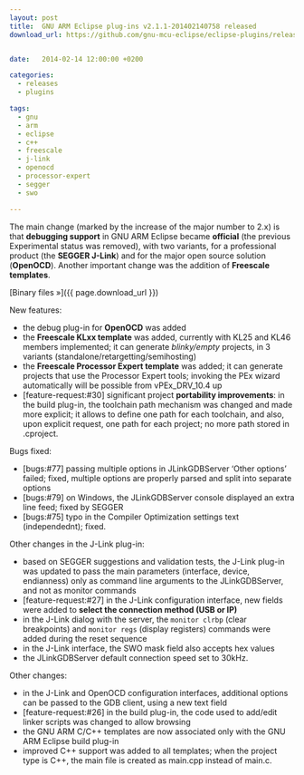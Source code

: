 ```yaml
---
layout: post
title:  GNU ARM Eclipse plug-ins v2.1.1-201402140758 released
download_url: https://github.com/gnu-mcu-eclipse/eclipse-plugins/releases/tag/v2.1.1-201402140758


date:   2014-02-14 12:00:00 +0200

categories:
  - releases
  - plugins

tags:
  - gnu
  - arm
  - eclipse
  - c++
  - freescale
  - j-link
  - openocd
  - processor-expert
  - segger
  - swo

---
```


The main change (marked by the increase of the major number to 2.x) is that **debugging support** in GNU ARM Eclipse became **official** (the previous Experimental status was removed), with two variants, for a professional product (the **SEGGER J-Link**) and for the major open source solution (**OpenOCD**). Another important change was the addition of **Freescale templates**.

[Binary files »]({{ page.download_url }})

New features:

- the debug plug-in for **OpenOCD** was added
- the **Freescale KLxx template** was added, currently with KL25 and KL46 members implemented; it can generate _blinky/empty_ projects, in 3 variants (standalone/retargetting/semihosting)
- the **Freescale Processor Expert template** was added; it can generate projects that use the Processor Expert tools; invoking the PEx wizard automatically will be possible from vPEx_DRV_10.4 up
- [feature-request:#30] significant project **portability improvements**: in the build plug-in, the toolchain path mechanism was changed and made more explicit; it allows to define one path for each toolchain, and also, upon explicit request, one path for each project; no more path stored in .cproject.

Bugs fixed:

- [bugs:#77] passing multiple options in JLinkGDBServer ‘Other options’ failed; fixed, multiple options are properly parsed and split into separate options
- [bugs:#79] on Windows, the JLinkGDBServer console displayed an extra line feed; fixed by SEGGER
- [bugs:#75] typo in the Compiler Optimization settings text (independednt); fixed.

Other changes in the J-Link plug-in:

- based on SEGGER suggestions and validation tests, the J-Link plug-in was updated to pass the main parameters (interface, device, endianness) only as command line arguments to the JLinkGDBServer, and not as monitor commands
- [feature-request:#27] in the J-Link configuration interface, new fields were added to **select the connection method (USB or IP)**
- in the J-Link dialog with the server, the `monitor clrbp` (clear breakpoints) and `monitor regs` (display registers) commands were added during the reset sequence
- in the J-Link interface, the SWO mask field also accepts hex values
- the JLinkGDBServer default connection speed set to 30kHz.

Other changes:

- in the J-Link and OpenOCD configuration interfaces, additional options can be passed to the GDB client, using a new text field
- [feature-request:#26] in the build plug-in, the code used to add/edit linker scripts was changed to allow browsing
- the GNU ARM C/C++ templates are now associated only with the GNU ARM Eclipse build plug-in
- improved C++ support was added to all templates; when the project type is C++, the main file is created as main.cpp instead of main.c.
